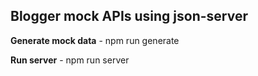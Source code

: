 ## Blogger mock APIs using json-server


**Generate mock data** - npm run generate


**Run server** - npm run server